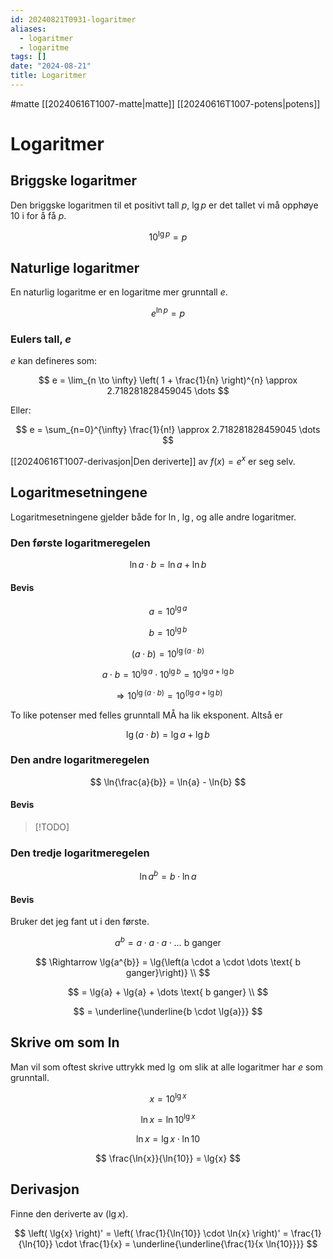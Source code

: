 ```yaml
---
id: 20240821T0931-logaritmer
aliases:
  - logaritmer
  - logaritme
tags: []
date: "2024-08-21"
title: Logaritmer
---
```


#matte [[20240616T1007-matte|matte]] [[20240616T1007-potens|potens]]

# Logaritmer

## Briggske logaritmer

Den briggske logaritmen til et positivt tall $p$, $\lg p$ er det tallet vi må opphøye $10$ i for å få $p$.

$$
10^{\lg{p}} = p
$$

## Naturlige logaritmer

En naturlig logaritme er en logaritme mer grunntall $e$.

$$
e^{\ln{p}} = p
$$

### Eulers tall, $e$

$e$ kan defineres som:

$$
e = \lim_{n \to \infty} \left( 1 + \frac{1}{n} \right)^{n} \approx 2.718281828459045 \dots
$$

Eller:

$$
e = \sum_{n=0}^{\infty} \frac{1}{n!} \approx 2.718281828459045 \dots
$$

[[20240616T1007-derivasjon|Den deriverte]] av $f \left( x \right) = e^{x}$ er seg selv.

## Logaritmesetningene

Logaritmesetningene gjelder både for $\ln{}$, $\lg{}$, og alle andre logaritmer.

### Den første logaritmeregelen

$$
\ln{a \cdot b} = \ln{a} + \ln{b}
$$

#### Bevis

$$
a = 10^{\lg{a}}
$$

$$
b = 10^{\lg{b}}
$$

$$
\left(a \cdot b\right) = 10^{\lg{\left(a \cdot b\right)}}
$$

$$
a \cdot b = 10^{\lg{a}} \cdot 10^{\lg{b}} = 10^{\lg{a} + \lg{b}}
$$

$$
\Rightarrow 10^{\lg{\left(a \cdot b\right)}} = 10^{\left(\lg{a} + \lg{b}\right)}
$$

To like potenser med felles grunntall MÅ ha lik eksponent. Altså er

$$
\lg{\left(a \cdot b\right)} = \lg{a} + \lg{b}
$$

### Den andre logaritmeregelen

$$
\ln{\frac{a}{b}} = \ln{a} - \ln{b}
$$

#### Bevis

> [!TODO]

### Den tredje logaritmeregelen

$$
\ln{a^{b}} = b \cdot \ln{a}
$$

#### Bevis

Bruker det jeg fant ut i den første.

$$
a^{b} = a \cdot a \cdot a \cdot \dots \text{ b ganger}
$$

$$
\Rightarrow \lg{a^{b}} = \lg{\left(a \cdot a \cdot \dots \text{ b ganger}\right)} \\
$$

$$
= \lg{a} + \lg{a} + \dots \text{ b ganger} \\
$$

$$
= \underline{\underline{b \cdot \lg{a}}}
$$

## Skrive om som $\ln$

Man vil som oftest skrive uttrykk med $\lg$ om slik at alle logaritmer har $e$ som grunntall.

$$
x = 10^{\lg{x}}
$$

$$
\ln{x} = \ln{10^{\lg{x}}}
$$

$$
\ln{x} = \lg{x} \cdot \ln{10}
$$

$$
\frac{\ln{x}}{\ln{10}} = \lg{x}
$$

## Derivasjon

Finne den deriverte av $\left( \lg{x} \right)$.

$$
\left( \lg{x} \right)' = \left( \frac{1}{\ln{10}} \cdot \ln{x} \right)' = \frac{1}{\ln{10}} \cdot \frac{1}{x} = \underline{\underline{\frac{1}{x \ln{10}}}}
$$
